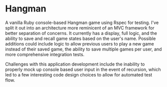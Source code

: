 # Hangman

A vanilla Ruby console-based Hangman game using Rspec for testing. I've split it out into an architecture more reminicent of an MVC framework for better separation of concerns. It currently has a display, full logic, and the ability to save and recall game states based on the user's name.  Possible additions could include logic to allow previous users to play a new game instead of their saved game, the ability to save multiple games per user, and more comprehensive integration tests.

Challenges with this application development include the inability to properly mock up console based user input in the event of recursion, which led to a few interesting code design choices to allow for automated test flow.
